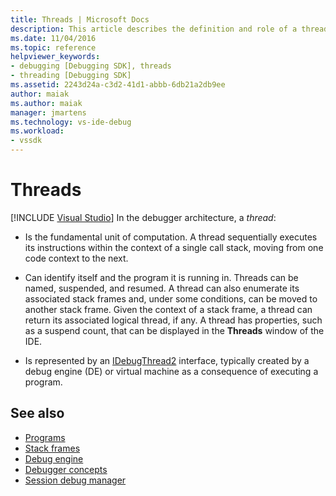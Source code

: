 ```yaml
---
title: Threads | Microsoft Docs
description: This article describes the definition and role of a thread in the debugger architecture in Visual Studio.
ms.date: 11/04/2016
ms.topic: reference
helpviewer_keywords:
- debugging [Debugging SDK], threads
- threading [Debugging SDK]
ms.assetid: 2243d24a-c3d2-41d1-abbb-6db21a2db9ee
author: maiak
ms.author: maiak
manager: jmartens
ms.technology: vs-ide-debug
ms.workload:
- vssdk
---
```

# Threads

 [!INCLUDE [Visual Studio](~/includes/applies-to-version/vs-windows-only.md)]
In the debugger architecture, a *thread*:

- Is the fundamental unit of computation. A thread sequentially executes its instructions within the context of a single call stack, moving from one code context to the next.

- Can identify itself and the program it is running in. Threads can be named, suspended, and resumed. A thread can also enumerate its associated stack frames and, under some conditions, can be moved to another stack frame. Given the context of a stack frame, a thread can return its associated logical thread, if any. A thread has properties, such as a suspend count, that can be displayed in the **Threads** window of the IDE.

- Is represented by an [IDebugThread2](../../extensibility/debugger/reference/idebugthread2.md) interface, typically created by a debug engine (DE) or virtual machine as a consequence of executing a program.

## See also
- [Programs](../../extensibility/debugger/programs.md)
- [Stack frames](../../extensibility/debugger/stack-frames.md)
- [Debug engine](../../extensibility/debugger/debug-engine.md)
- [Debugger concepts](../../extensibility/debugger/debugger-concepts.md)
- [Session debug manager](../../extensibility/debugger/session-debug-manager.md)
